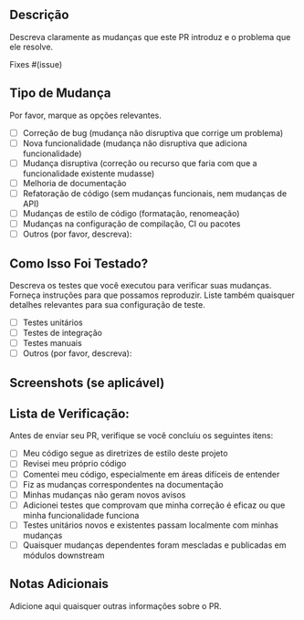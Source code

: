 ## Descrição
Descreva claramente as mudanças que este PR introduz e o problema que ele resolve.

Fixes #(issue)

## Tipo de Mudança
Por favor, marque as opções relevantes.

- [ ] Correção de bug (mudança não disruptiva que corrige um problema)
- [ ] Nova funcionalidade (mudança não disruptiva que adiciona funcionalidade)
- [ ] Mudança disruptiva (correção ou recurso que faria com que a funcionalidade existente mudasse)
- [ ] Melhoria de documentação
- [ ] Refatoração de código (sem mudanças funcionais, nem mudanças de API)
- [ ] Mudanças de estilo de código (formatação, renomeação)
- [ ] Mudanças na configuração de compilação, CI ou pacotes
- [ ] Outros (por favor, descreva):

## Como Isso Foi Testado?
Descreva os testes que você executou para verificar suas mudanças. Forneça instruções para que possamos reproduzir. Liste também quaisquer detalhes relevantes para sua configuração de teste.

- [ ] Testes unitários
- [ ] Testes de integração
- [ ] Testes manuais
- [ ] Outros (por favor, descreva):

## Screenshots (se aplicável)

## Lista de Verificação:
Antes de enviar seu PR, verifique se você concluiu os seguintes itens:

- [ ] Meu código segue as diretrizes de estilo deste projeto
- [ ] Revisei meu próprio código
- [ ] Comentei meu código, especialmente em áreas difíceis de entender
- [ ] Fiz as mudanças correspondentes na documentação
- [ ] Minhas mudanças não geram novos avisos
- [ ] Adicionei testes que comprovam que minha correção é eficaz ou que minha funcionalidade funciona
- [ ] Testes unitários novos e existentes passam localmente com minhas mudanças
- [ ] Quaisquer mudanças dependentes foram mescladas e publicadas em módulos downstream

## Notas Adicionais
Adicione aqui quaisquer outras informações sobre o PR.